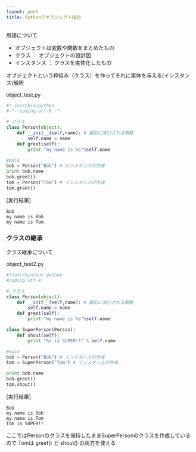 ```yaml
---
layout: post
title: Pythonでオブジェクト指向
---
```


用語について
- オブジェクトは変数や関数をまとめたもの
- クラス ： オブジェクトの設計図
- インスタンス ： クラスを実体化したもの

オブジェクトという枠組み（クラス）を作ってそれに実体を与える(インスタンス)解釈

object_test.py
```Python
#! /usr/bin/python
#-*- coding:utf-8 -*-

# クラス
class Person(object):
    def __init__(self,name): # 最初に実行される関数
        self.name = name
    def greet(self):
        print "my name is %s"%self.name

#main
bob = Person("Bob") # インスタンスの作成
print bob.name
bob.greet()
tom = Person("Tom") # インスタンスの作成
tom.greet()

```

[実行結果]
```
Bob
my name is Bob
my name is Tom
```

### クラスの継承

クラス継承について

object_test2.py

```Python
#!/usr/bin/env python
#coding:utf-8

# クラス
class Person(object):
    def __init__(self,name): # 最初に実行される関数
        self.name = name
    def greet(self):
        print "my name is %s"%self.name

class SuperPerson(Person):
    def shout(self):
        print "%s is SUPER!!" % self.name

#main
bob = Person("Bob") # インスタンスの作成
tom = SuperPerson("Tom") # インスタンスの作成

print bob.name
bob.greet()
tom.shout()
```

[実行結果]
```
Bob
my name is Bob
my name is Tom
Tom is SUPER!!
```

ここではPersonのクラスを保持したままSuperPersonのクラスを作成しているので
Tomは greet() と shout() の両方を使える
